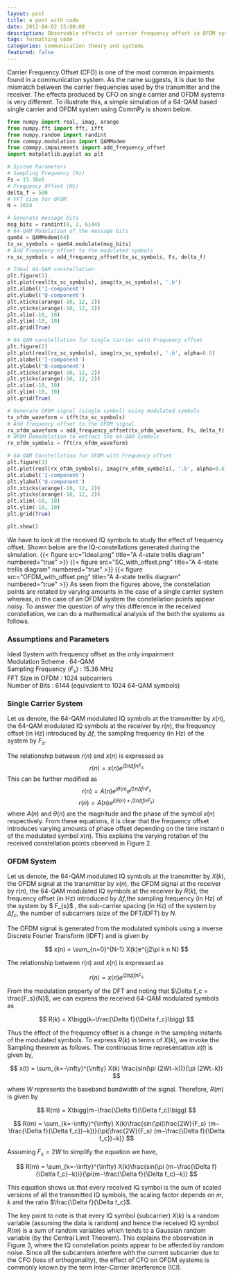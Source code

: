 ```yaml
---
layout: post
title: a post with code
date: 2012-04-02 15:00:00
description: Observable effects of carrier frequency offset in OFDM systems v/s single carrier systems.
tags: formatting code
categories: communication theory and systems
featured: false
---
```


Carrier Frequency Offset (CFO) is one of the most common impairments found in a communication system. As the name suggests, it is due to the mismatch between the carrier frequencies used by the transmitter and the receiver. The effects produced by CFO on single carrier and OFDM systems is very different. To illustrate this, a simple simulation of a 64-QAM based single carrier and OFDM system using CommPy is shown below.
```python
from numpy import real, imag, arange
from numpy.fft import fft, ifft
from numpy.random import randint
from commpy.modulation import QAMModem
from commpy.impairments import add_frequency_offset
import matplotlib.pyplot as plt

# System Parameters 
# Sampling Frequency (Hz)
Fs = 15.36e6 
# Frequency Offset (Hz)
delta_f = 500
# FFT Size for OFDM 
N = 1024

# Generate message bits
msg_bits = randint(0, 2, 6144)
# 64-QAM Modulation of the message bits
qam64 = QAMModem(64)
tx_sc_symbols = qam64.modulate(msg_bits)
# Add Frequency offset to the modulated symbols
rx_sc_symbols = add_frequency_offset(tx_sc_symbols, Fs, delta_f)

# Ideal 64-QAM constellation
plt.figure(1)
plt.plot(real(tx_sc_symbols), imag(tx_sc_symbols), '.b')
plt.xlabel('I-component')
plt.ylabel('Q-component')
plt.xticks(arange(-10, 12, 2))
plt.yticks(arange(-10, 12, 2))
plt.xlim(-10, 10)
plt.ylim(-10, 10)
plt.grid(True)

# 64-QAM constellation for Single Carrier with Frequency offset
plt.figure(2)
plt.plot(real(rx_sc_symbols), imag(rx_sc_symbols), '.b', alpha=0.5)
plt.xlabel('I-component')
plt.ylabel('Q-component')
plt.xticks(arange(-10, 12, 2))
plt.yticks(arange(-10, 12, 2))
plt.xlim(-10, 10)
plt.ylim(-10, 10)
plt.grid(True)

# Generate OFDM signal (single symbol) using modulated symbols
tx_ofdm_waveform = ifft(tx_sc_symbols)
# Add frequency offset to the OFDM signal
rx_ofdm_waveform = add_frequency_offset(tx_ofdm_waveform, Fs, delta_f)
# OFDM Demodulation to extract the 64-QAM symbols
rx_ofdm_symbols = fft(rx_ofdm_waveform)

# 64-QAM Constellation for OFDM with Frequency offset
plt.figure(3)
plt.plot(real(rx_ofdm_symbols), imag(rx_ofdm_symbols), '.b', alpha=0.6)
plt.xlabel('I-component')
plt.ylabel('Q-component')
plt.xticks(arange(-10, 12, 2))
plt.yticks(arange(-10, 12, 2))
plt.xlim(-10, 10)
plt.ylim(-10, 10)
plt.grid(True)

plt.show()
```
We have to look at the received IQ symbols to study the effect of frequency offset. Shown below are the IQ-constellations generated during the simulation.
{{< figure src="ideal.png" title="A 4-state trellis diagram" numbered="true" >}}
{{< figure src="SC_with_offset.png" title="A 4-state trellis diagram" numbered="true" >}}
{{< figure src="OFDM_with_offset.png" title="A 4-state trellis diagram" numbered="true" >}}
As seen from the figures above, the constellation points are rotated by varying amounts in the case of a single carrier system whereas, in the case of an OFDM system the constellation points appear noisy. To answer the question of why this difference in the received constellation, we can do a mathematical analysis of the both the systems as follows.

### Assumptions and Parameters
Ideal System with frequency offset as the only impairment  
Modulation Scheme : 64-QAM  
Sampling Frequency ($F_s$) : 15.36 MHz  
FFT Size in OFDM : 1024 subcarriers  
Number of Bits : 6144 (equivalent to 1024 64-QAM symbols)  
### Single Carrier System  
Let us denote, the 64-QAM modulated IQ symbols at the transmitter by $x(n)$, the 64-QAM modulated IQ symbols at the receiver by $r(n)$, the frequency offset (in Hz) introduced by $\Delta f$, the sampling frequency (in Hz) of the system by $F_s$.

The relationship between $r(n)$ and $x(n)$ is expressed as
$$ r(n)=x(n) e^{j2\pi \Delta f n F_s} $$
This can be further modified as
$$r(n)=A(n)e^{j\theta(n)}e^{j2\pi \Delta fn F_s}$$ 
$$r(n)=A(n)e^{j(\theta(n)+j2\pi \Delta f n F_s)}$$
where $A(n)$ and $\theta(n)$ are the magnitude and the phase of the symbol $x(n)$ respectively. From these equations, it is clear that the frequency offset introduces varying amounts of phase offset depending on the time instant n of the modulated symbol $x(n)$. This explains the varying rotation of the received constellation points observed in Figure 2.

### OFDM System
Let us denote, the 64-QAM modulated IQ symbols at the transmitter by $X(k)$, the OFDM signal at the transmitter by $x(n)$, the OFDM signal at the receiver by $r(n)$, the 64-QAM modulated IQ symbols at the receiver by $R(k)$, the frequency offset (in Hz) introduced by $\Delta f$,the sampling frequency (in Hz) of the system by $ F_{s}$ , the sub-carrier spacing (in Hz) of the system by $\Delta f_c$, the number of subcarriers (size of the DFT/IDFT) by $N$.

The OFDM signal is generated from the modulated symbols using a inverse Discrete Fourier Transform (IDFT) and is given by

$$ x(n) = \sum_{n=0}^{N-1} X(k)e^{j2\pi k n N} $$

The relationship between $r(n)$ and $x(n)$ is expressed as

$$ r(n) = x(n)e^{j2\pi\Delta f n F_s} $$

From the modulation property of the DFT and noting that $\Delta f_c = \frac{F_s}{N}$, we can express the received 64-QAM modulated symbols as

$$ R(k) = X\bigg(k−\frac{\Delta f}{\Delta f_c}\bigg) $$  

Thus the effect of the frequency offset is a change in the sampling instants of the modulated symbols. To express $R(k)$ in terms of $X(k)$, we invoke the Sampling theorem as follows. The continuous time representation $x(t)$ is given by,

$$ x(t) = \sum_{k=-\infty}^{\infty} X(k) \frac{sin(\pi (2Wt−k))}{\pi (2Wt−k)} $$

where $W$ represents the baseband bandwidth of the signal. Therefore, $R(m)$ is given by

$$ R(m) = X\bigg(m−\frac{\Delta f}{\Delta f_c}\bigg) $$ 

$$ R(m) = \sum_{k=-\infty}^{\infty} X(k)\frac{sin(\pi(\frac{2W}{F_s} (m−\frac{\Delta f}{\Delta f_c})−k))}{\pi(\frac{2W}{F_s} (m−\frac{\Delta f}{\Delta f_c})−k)} $$

Assuming $F_s = 2W$ to simplify the equation we have,

$$ R(m) = \sum_{k=-\infty}^{\infty} X(k)\frac{sin(\pi (m−\frac{\Delta f}{\Delta f_c}−k))}{\pi(m−\frac{\Delta f}{\Delta f_c}−k)} $$

This equation shows us that every received IQ symbol is the sum of scaled versions of all the transmitted IQ symbols, the scaling factor depends on $m$, $k$ and the ratio $\frac{\Delta f}{\Delta f_c}$. 

The key point to note is that every IQ symbol (subcarrier) $X(k)$ is a random variable (assuming the data is random) and hence the received IQ symbol $R(m)$ is a sum of random variables which tends to a Gaussian random variable (by the Central Limit Theorem). This explains the observation in Figure 3, where the IQ constellation points appear to be affected by random noise. Since all the subcarriers interfere with the current subcarrier due to the CFO (loss of orthogonality), the effect of CFO on OFDM systems is commonly known by the term Inter-Carrier Interference (ICI).